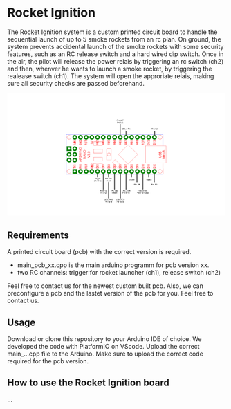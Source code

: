 # Rocket Ignition
The Rocket Ignition system is a custom printed circuit board to handle the sequential launch of up to 5 smoke rockets from an rc plan. On ground, the system prevents accidental launch of the smoke rockets with some security features, such as an RC release switch and a hard wired dip switch. 
Once in the air, the pilot will release the power relais by triggering an rc switch (ch2) and then, whenver he wants to launch a smoke rocket, by triggering the realease switch (ch1). The system will open the approriate relais, making sure all security checks are passed beforehand. 

![pin_schema](/images/rocketIgninter_Pin_Schema.png)


## Requirements
A printed circuit board (pcb) with the correct version is required. 
- main_pcb_xx.cpp is the main arduino programm for pcb version xx. 
- two RC channels: trigger for rocket launcher (ch1), release switch (ch2)

Feel free to contact us for the newest custom built pcb. 
Also, we can preconfigure a pcb and the lastet version of the pcb for you. Feel free to contact us. 

## Usage
Download or clone this repository to your Arduino IDE of choice. We developed the code with PlatformIO on VScode. 
Upload the correct main_...cpp file to the Arduino. Make sure to upload the correct code required for the pcb version. 

## How to use the Rocket Ignition board
... 


